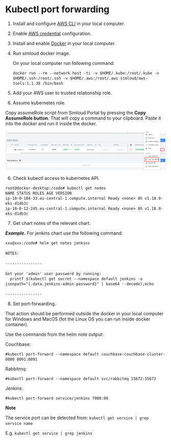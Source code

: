 # Kubectl port forwarding

1. Install and configure [AWS CLI](https://docs.aws.amazon.com/cli/latest/userguide/getting-started-install.html) in your local computer.
2. Enable [AWS credential](https://docs.aws.amazon.com/cli/latest/userguide/cli-configure-files.html) configuration.

2. Install and enable [Docker](https://docs.docker.com/get-docker/) in your local computer.

3. Run simloud docker image.

   On your local computer run following command:

   ```
   docker run --rm --network host -ti -v $HOME/.kube:/root/.kube -v $HOME/.ssh:/root/.ssh -v $HOME/.aws:/root/.aws simloud/aws-tools:1.1.38 /bin/bash
   ```

4. Add your AWS user to trusted relationship role.

5. Assume kubernetes role.

Copy assumeRole script from Simloud Portal by pressing the **Copy AssumeRole button**. That will copy a command to your clipboard. Paste it into the docker and run it inside the docker.

![](/static/img/kubernetes/kubectl-port-forwarding/1.png)


6. Check kubectl access to kubernetes API.

```
root@docker-desktop:/code# kubectl get nodes
NAME STATUS ROLES AGE VERSION
ip-10-0-104-33.eu-central-1.compute.internal Ready <none> 8h v1.18.9-eks-d1db3c
ip-10-0-12-245.eu-central-1.compute.internal Ready <none> 8h v1.18.9-eks-d1db3c
```

7. Get chart notes of the relevant chart.




_**Example.**_ For jenkins chart use the following command:
```
xxx@xxx:/code# helm get notes jenkins

NOTES:

----------------

Get your 'admin' user password by running:
  printf $(kubectl get secret --namespace default jenkins -o jsonpath="{.data.jenkins-admin-password}" | base64 --decode);echo

----------------

```

8. Set port-forwarding.

That action should be performed outside the docker in your local computer for Windows and MacOS
(fot the Linux OS you can run inside docker container).

Use the commands from the helm note output:

Couchbase:

```
#kubectl port-forward --namespace default couchbase-couchbase-cluster-0000 8091:8091
```

Rabbitmq:

```
#kubectl port-forward --namespace default svc/rabbitmq 15672:15672
```

Jenkins:

```
#kubectl port-forward service/jenkins 7000:80
```

**Note**

The service port can be detected from: `kubectl get service | grep service name`

E.g. `kubectl get service | grep jenkins`
